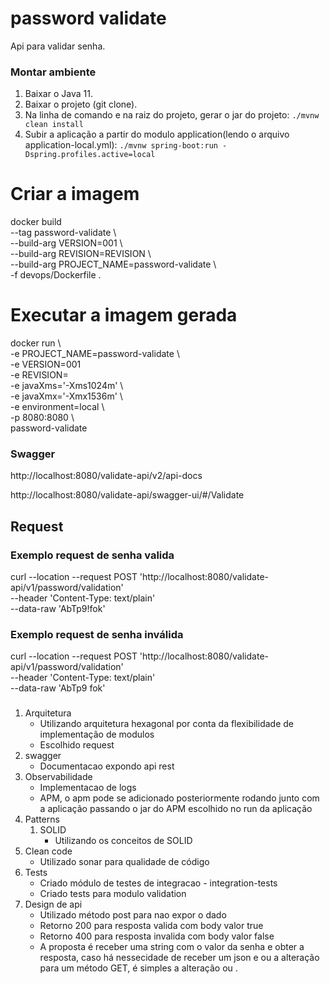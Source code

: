 # password validate

Api para validar senha.

### Montar ambiente

1. Baixar o Java 11.
2. Baixar o projeto (git clone).
3. Na linha de comando e na raiz do projeto, gerar o jar do projeto:
   `./mvnw clean install`
4. Subir a aplicação a partir do modulo application(lendo o arquivo application-local.yml):
   `./mvnw spring-boot:run -Dspring.profiles.active=local`

# Criar a imagem
docker build \
--tag password-validate \        
--build-arg VERSION=001 \         
--build-arg REVISION=REVISION \         
--build-arg PROJECT_NAME=password-validate \     
-f devops/Dockerfile .

# Executar a imagem gerada
docker run \     
-e PROJECT_NAME=password-validate \         
-e VERSION=001 \
-e REVISION= \
-e javaXms='-Xms1024m' \         
-e javaXmx='-Xmx1536m' \      
-e environment=local \         
-p 8080:8080 \     
password-validate

### Swagger
http://localhost:8080/validate-api/v2/api-docs

http://localhost:8080/validate-api/swagger-ui/#/Validate

## Request
### Exemplo request de senha valida
curl --location --request POST 'http://localhost:8080/validate-api/v1/password/validation' \
--header 'Content-Type: text/plain' \
--data-raw 'AbTp9!fok'

### Exemplo request de senha inválida
curl --location --request POST 'http://localhost:8080/validate-api/v1/password/validation' \
--header 'Content-Type: text/plain' \
--data-raw 'AbTp9 fok'

### 
1. Arquitetura
   * Utilizando arquitetura hexagonal por conta da flexibilidade de implementação de modulos
   * Escolhido request 
2. swagger
   * Documentacao expondo api rest
3. Observabilidade 
   * Implementacao de logs
   * APM, o apm pode se adicionado posteriormente rodando junto com a aplicação passando o jar do APM escolhido no run da aplicação
4. Patterns
   1. SOLID
      * Utilizando os conceitos de SOLID
5. Clean code 
   * Utilizado sonar para qualidade de código
6. Tests
   * Criado módulo de testes de integracao - integration-tests
   * Criado tests para modulo validation
7. Design de api
   * Utilizado método post para nao expor o dado
   * Retorno 200 para resposta valida com body valor true
   * Retorno 400 para resposta invalida com body valor false
   * A proposta é receber uma string com o valor da senha e obter a resposta, caso há nessecidade de receber um json e ou a alteração para um método GET, é simples a alteração ou .